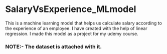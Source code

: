 # SalaryVsExperience_MLmodel
This is a machine learning model that helps us calculate salary according to  the experience of an employee. I have created with the help of linear regression.
I made this model as a project for my udemy course.
### NOTE:- The dataset is attached with it. 
